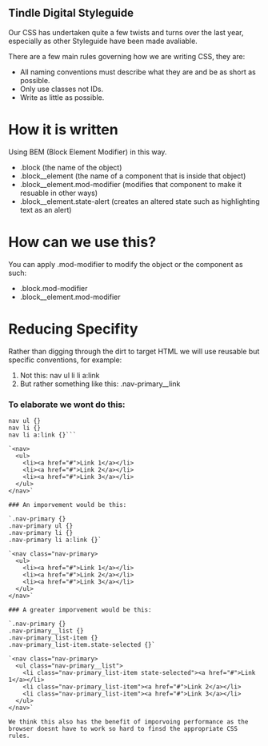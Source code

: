 ## Tindle Digital Styleguide

Our CSS has undertaken quite a few twists and turns over the last year, especially as other Styleguide have been made avaliable.

There are a few main rules governing how we are writing CSS, they are:

* All naming conventions must describe what they are and be as short as possible.
* Only use classes not IDs.
* Write as little as possible.

# How it is written

Using BEM (Block Element Modifier) in this way.

* .block (the name of the object)
* .block__element (the name of a component that is inside that object)
* .block__element.mod-modifier (modifies that component to make it resuable in other ways)
* .block__element.state-alert (creates an altered state such as highlighting text as an alert)

# How can we use this?

You can apply .mod-modifier to modify the object or the component as such:

* .block.mod-modifier
* .block__element.mod-modifier

# Reducing Specifity

Rather than digging through the dirt to target HTML we will use reusable but specific conventions, for example:

1. Not this: nav ul li li a:link
2. But rather something like this: .nav-primary__link

### To elaborate we wont do this:

```nav {}
nav ul {}
nav li {}
nav li a:link {}```

`<nav>
  <ul>
    <li><a href="#">Link 1</a></li>
    <li><a href="#">Link 2</a></li>
    <li><a href="#">Link 3</a></li>
  </ul>
</nav>`

### An imporvement would be this:

`.nav-primary {}
.nav-primary ul {}
.nav-primary li {}
.nav-primary li a:link {}`

`<nav class="nav-primary>
  <ul>
    <li><a href="#">Link 1</a></li>
    <li><a href="#">Link 2</a></li>
    <li><a href="#">Link 3</a></li>
  </ul>
</nav>`

### A greater imporvement would be this:

`.nav-primary {}
.nav-primary__list {}
.nav-primary_list-item {}
.nav-primary_list-item.state-selected {}`

`<nav class="nav-primary>
  <ul class="nav-primary__list">
    <li class="nav-primary_list-item state-selected"><a href="#">Link 1</a></li>
    <li class="nav-primary_list-item"><a href="#">Link 2</a></li>
    <li class="nav-primary_list-item"><a href="#">Link 3</a></li>
  </ul>
</nav>`

We think this also has the benefit of imporvoing performance as the browser doesnt have to work so hard to finsd the appropriate CSS rules.
